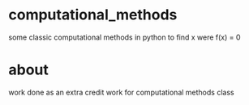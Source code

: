 # computational_methods
some classic computational methods in python to find x were f(x) = 0

# about
work done as an extra credit work for computational methods class